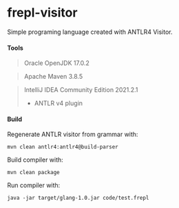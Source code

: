 # frepl-visitor
Simple programing language created with ANTLR4 Visitor.

#### Tools

> Oracle OpenJDK 17.0.2

> Apache Maven 3.8.5

> IntelliJ IDEA Community Edition 2021.2.1
> - ANTLR v4 plugin

#### Build

Regenerate ANTLR visitor from grammar with:

    mvn clean antlr4:antlr4@build-parser

Build compiler with:

    mvn clean package

Run compiler with:

    java -jar target/glang-1.0.jar code/test.frepl
